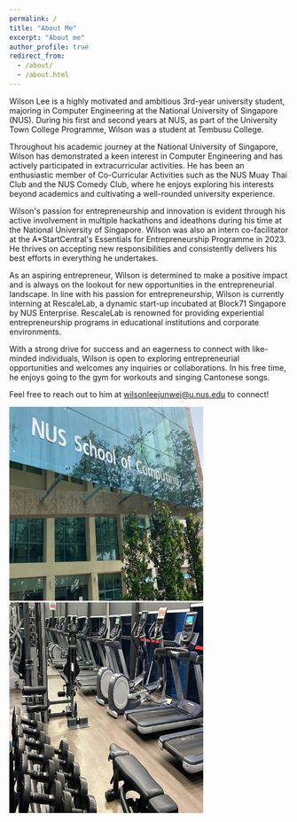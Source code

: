 ```yaml
---
permalink: /
title: "About Me"
excerpt: "About me"
author_profile: true
redirect_from: 
  - /about/
  - /about.html
---
```


Wilson Lee is a highly motivated and ambitious 3rd-year university student, majoring in Computer Engineering at the National University of Singapore (NUS). During his first and second years at NUS, as part of the University Town College Programme, Wilson was a student at Tembusu College.

Throughout his academic journey at the National University of Singapore, Wilson has demonstrated a keen interest in Computer Engineering and has actively participated in extracurricular activities. He has been an enthusiastic member of Co-Curricular Activities such as the NUS Muay Thai Club and the NUS Comedy Club, where he enjoys exploring his interests beyond academics and cultivating a well-rounded university experience.

Wilson's passion for entrepreneurship and innovation is evident through his active involvement in multiple hackathons and ideathons during his time at the National University of Singapore. Wilson was also an intern co-facilitator at the A*StartCentral's Essentials for Entrepreneurship Programme in 2023. He thrives on accepting new responsibilities and consistently delivers his best efforts in everything he undertakes.

As an aspiring entrepreneur, Wilson is determined to make a positive impact and is always on the lookout for new opportunities in the entrepreneurial landscape. In line with his passion for entrepreneurship, Wilson is currently interning at RescaleLab, a dynamic start-up incubated at Block71 Singapore by NUS Enterprise. RescaleLab is renowned for providing experiential entrepreneurship programs in educational institutions and corporate environments.

With a strong drive for success and an eagerness to connect with like-minded individuals, Wilson is open to exploring entrepreneurial opportunities and welcomes any inquiries or collaborations. In his free time, he enjoys going to the gym for workouts and singing Cantonese songs.

Feel free to reach out to him at [wilsonleejunwei@u.nus.edu](mailto:wilsonleejunwei@u.nus.edu?subject=Invitation%20to%20Connect&body=Dear%20Wilson%2C%0A%0AI%20hope%20this%20email%20finds%20you%20well.%20My%20name%20is%20%5BYour%20Name%5D%2C%20and%20I%20am%20reaching%20out%20to%20extend%20an%20invitation%20to%20connect%20with%20you.%0A%0ALooking%20forward%20to%20the%20opportunity%20of%20connecting%20with%20you.%0A%0ABest%20Regards%2C%0A%5BYour%20Name%5D) to connect!

<img src="/images/Com.jpg" height="350px" width="350px"> <img src="/images/Gym.jpg" height="380px" width="350px">
